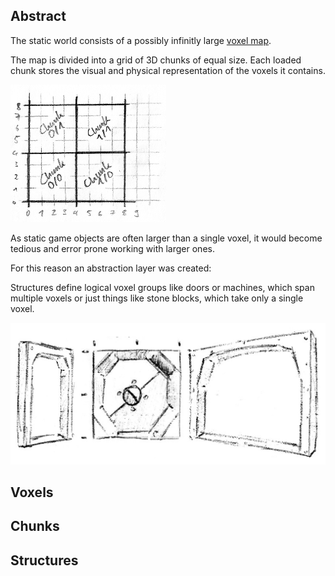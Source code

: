 Abstract
--------

The static world consists of a possibly infinitly large [voxel map](https://en.wikipedia.org/wiki/Voxel).

The map is divided into a grid of 3D chunks of equal size.
Each loaded chunk stores the visual and physical representation of the voxels it contains.

![](Chunks.png)

As static game objects are often larger than a single voxel, it would become
tedious and error prone working with larger ones.

For this reason an abstraction layer was created:

Structures define logical voxel groups like doors or machines, which span
multiple voxels or just things like stone blocks, which take only a single
voxel.

![](Structures.png)


Voxels
------


Chunks
------


Structures
----------

<!--Structures are data-access-objects that ease voxel access.-->
